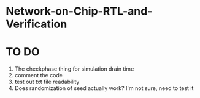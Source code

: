 # Network-on-Chip-RTL-and-Verification

# TO DO
1. The checkphase thing for simulation drain time
2. comment the code
3. test out txt file readability
4. Does randomization of seed actually work? I'm not sure, need to test it
